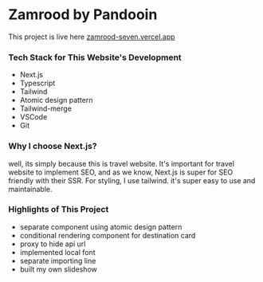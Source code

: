 # Zamrood by Pandooin

This project is live here [zamrood-seven.vercel.app](https://zamrood-seven.vercel.app)

### Tech Stack for This Website's Development

- Next.js
- Typescript
- Tailwind
- Atomic design pattern
- Tailwind-merge
- VSCode
- Git

### Why I choose Next.js?

well, its simply because this is travel website. It's important for travel website to implement SEO, and as we know, Next.js is super for SEO friendly with their SSR. For styling, I use tailwind. it's super easy to use and maintainable.

### Highlights of This Project

- separate component using atomic design pattern
- conditional rendering component for destination card
- proxy to hide api url
- implemented local font
- separate importing line
- built my own slideshow
